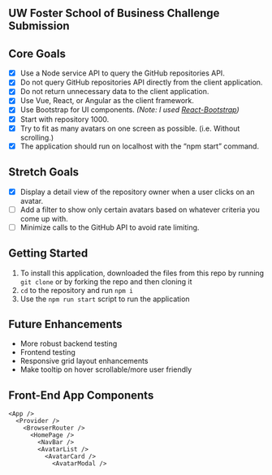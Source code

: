 ## UW Foster School of Business Challenge Submission</h1>

## Core Goals
- [x] Use a Node service API to query the GitHub repositories API.
- [x] Do not query GitHub repositories API directly from the client application.
- [x] Do not return unnecessary data to the client application.
- [x] Use Vue, React, or Angular as the client framework.
- [x] Use Bootstrap for UI components. _(Note: I used [React-Bootstrap](https://github.com/react-bootstrap/react-bootstrap))_
- [x] Start with repository 1000.
- [x] Try to fit as many avatars on one screen as possible. (i.e. Without scrolling.)
- [x] The application should run on localhost with the “npm start” command.

## Stretch Goals
- [x] Display a detail view of the repository owner when a user clicks on an avatar.
- [ ] Add a filter to show only certain avatars based on whatever criteria you come up with.
- [ ] Minimize calls to the GitHub API to avoid rate limiting.

## Getting Started
1. To install this application, downloaded the files from this repo by running `git clone` or by forking the repo and then cloning it
2. `cd` to the repository and run `npm i`
4. Use the `npm run start` script  to run the application

## Future Enhancements
- More robust backend testing
- Frontend testing
- Responsive grid layout enhancements
- Make tooltip on hover scrollable/more user friendly

## Front-End App Components
```
<App />
  <Provider />
    <BrowserRouter />
      <HomePage />
        <NavBar />
        <AvatarList />
          <AvatarCard />
            <AvatarModal />
```
